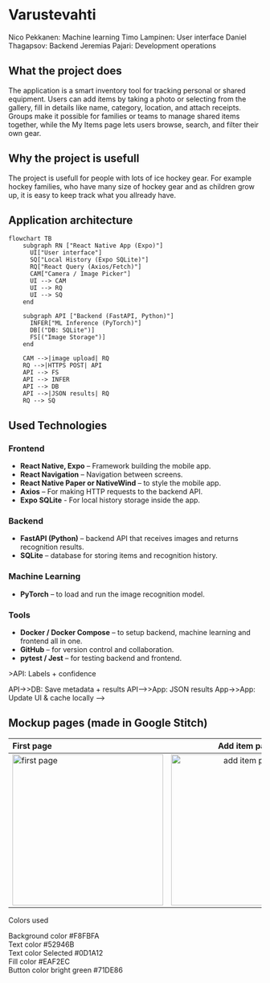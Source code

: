# Varustevahti

Nico Pekkanen: Machine learning
Timo Lampinen: User interface
Daniel Thagapsov: Backend
Jeremias Pajari: Development operations

## What the project does
The application is a smart inventory tool for tracking personal or shared equipment. Users can add items by taking a photo or selecting from the gallery, fill in details like name, category, location, and attach receipts. Groups make it possible for families or teams to manage shared items together, while the My Items page lets users browse, search, and filter their own gear.

## Why the project is usefull
The project is usefull for people with lots of ice hockey gear. For example hockey families, who have many size of hockey gear and as children grow up, it is easy to keep track what you allready have. 

## Application architecture

```mermaid
flowchart TB
    subgraph RN ["React Native App (Expo)"]
      UI["User interface"]
      SQ["Local History (Expo SQLite)"]
      RQ["React Query (Axios/Fetch)"]
      CAM["Camera / Image Picker"]
      UI --> CAM
      UI --> RQ
      UI --> SQ
    end

    subgraph API ["Backend (FastAPI, Python)"]
      INFER["ML Inference (PyTorch)"]
      DB[("DB: SQLite")]
      FS[("Image Storage")]
    end

    CAM -->|image upload| RQ
    RQ -->|HTTPS POST| API
    API --> FS
    API --> INFER
    API --> DB
    API -->|JSON results| RQ
    RQ --> SQ
```


## Used Technologies

### Frontend
- **React Native, Expo** – Framework building the mobile app.
- **React Navigation** – Navigation between screens.
- **React Native Paper or NativeWind** – to style the mobile app.
- **Axios** – For making HTTP requests to the backend API.
- **Expo SQLite** - For local history storage inside the app.

### Backend
- **FastAPI (Python)** – backend API that receives images and returns recognition results. 
- **SQLite** – database for storing items and recognition history.

### Machine Learning
- **PyTorch** – to load and run the image recognition model.

### Tools
- **Docker / Docker Compose** – to setup backend, machine learning and frontend all in one. 
- **GitHub** – for version control and collaboration.
- **pytest / Jest** – for testing backend and frontend.

<!-- ## Flow of actions

```mermaid
sequenceDiagram
  participant U as User
  participant App as Expo App
  participant API as FastAPI
  participant ML as PyTorch
  participant DB as Database
  participant FS as File Storage

  U->>App: Take/choose photo
  App->>API: POST /images
  API->>FS: Save image
  API->>ML: Run inference
  ML-->>API: Labels + confidence
  API->>DB: Save metadata + results
  API-->>App: JSON results
  App->>App: Update UI & cache locally -->


## Mockup pages (made in Google Stitch)
| First page | Add item page | Groups page |Inside of a group |
|:-----------|:------------:|------------:|------------:|
| <img src="Näyttökuva 2025-08-24 kello 19.49.11.png" alt="first page" width="300"/>      | <img src="Näyttökuva 2025-08-24 kello 19.48.30.png" alt="add item page" width="300"/>       | <img src="Näyttökuva 2025-08-24 kello 19.48.50.png" alt="my groups page" width="300"/>|<img src="Näyttökuva 2025-08-24 kello 19.48.57.png" alt="group: soccer teams items page" width="300"/>       |

Colors used

Background color #F8FBFA<br>
Text color #52946B <br>
Text color Selected #0D1A12 <br>
Fill color #EAF2EC <br>
Button color bright green #71DE86 <br>




